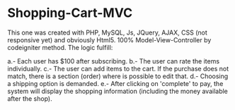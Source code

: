 # Shopping-Cart-MVC
This one was created with PHP, MySQL, Js, JQuery, AJAX, CSS (not responsive yet) and obviously Html5. 100% Model-View-Controller by codeigniter
method. The logic fulfill:

a.- Each user has $100 after subscribing.
b.- The user can rate the items individually.
c.- The user can add items to the cart. If the purchase does not match, there is a section (order) where is possible to edit that. 
d.- Choosing a shipping option is demanded. 
e.- After clicking on 'complete' to pay, the system will display the shopping information (including the money available after the shop).



